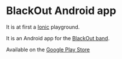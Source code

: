 # BlackOut Android app

It is at first a [Ionic](https://ionicframework.com/) playground.

It is an Android app for the [BlackOut band](http://theblackout.fr/).

Available on the [Google Play Store](https://play.google.com/store/apps/details?id=org.giwi.android.blackout)